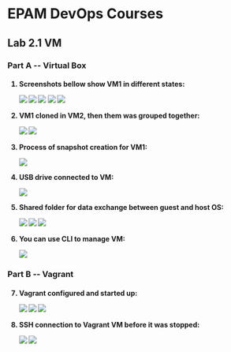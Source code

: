 <h1>EPAM DevOps Courses</h1>
<h2>Lab 2.1 VM</h2>
<h3>Part A -- Virtual Box</h3>
<h4><ol>
<li>Screenshots bellow show VM1 in different states:<p>
<img src=t2.1_vm1_in_running_state.PNG>
<img src=t2.1_vm1_in_paused_state.PNG>
<img src=t2.1_vm1_in_saved_state.PNG>
<img src=t2.1_vm1_in_restart_process.PNG>
<img src=t2.1_vm1_in_stopped_state.PNG>
<li> VM1 cloned in VM2, then them was grouped together:<p>
<img src=t2.1_vm1_was_cloned_in_wm2.PNG>
<img src=t2.1_vm1_was_grouped_with_wm2.PNG>
<li> Process of snapshot creation for VM1:<p>
<img src=t2.1_vm1_snapshot_creation.PNG>
<li> USB drive connected to VM:<p>
<img src=t2.1_vm1_USB_flash_was_mounted.PNG>
<li> Shared folder for data exchange between guest and host OS:<p>
<img src=t2.1_vm_shared_directory_settings.PNG>
<img src=t2.1_vm_shared_directory_host_OS.PNG>
<img src=t2.1_vm_shared_directory_guest_OS.PNG>
<li> You can use CLI to manage VM:<p>
<img src=t2.1_vbox_CLI.PNG>
</ol></h4>
<h3>Part B -- Vagrant</h3>
<h4><ol start=7>
<li> Vagrant configured and started up:<p>
<img src=t2.1_vagrant_path.PNG>
<img src=t2.1_vagrant_init.PNG>
<img src=t2.1_vagrant_up.PNG>
<li> SSH connection to Vagrant VM before it was stopped:<p>
<img src=t2.1_vagrant_putty.PNG>
<img src=t2.1_vagrant_halt.PNG>
</ol></h4>
